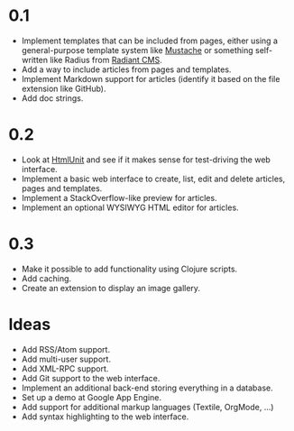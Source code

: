 0.1
===
* Implement templates that can be included from pages, either using a
  general-purpose template system like
  [Mustache](http://mustache.github.com) or something self-written
  like Radius from [Radiant CMS](http://radiantcms.org).
* Add a way to include articles from pages and templates.
* Implement Markdown support for articles (identify it based on the
  file extension like GitHub).
* Add doc strings.

0.2
===
* Look at [HtmlUnit](http://htmlunit.sourceforge.net/) and see if it
  makes sense for test-driving the web interface.
* Implement a basic web interface to create, list, edit and delete
  articles, pages and templates.
* Implement a StackOverflow-like preview for articles.
* Implement an optional WYSIWYG HTML editor for articles.

0.3
===
* Make it possible to add functionality using Clojure scripts.
* Add caching.
* Create an extension to display an image gallery.

Ideas
=====
* Add RSS/Atom support.
* Add multi-user support.
* Add XML-RPC support.
* Add Git support to the web interface.
* Implement an additional back-end storing everything in a database.
* Set up a demo at Google App Engine.
* Add support for additional markup languages (Textile, OrgMode, ...)
* Add syntax highlighting to the web interface.

